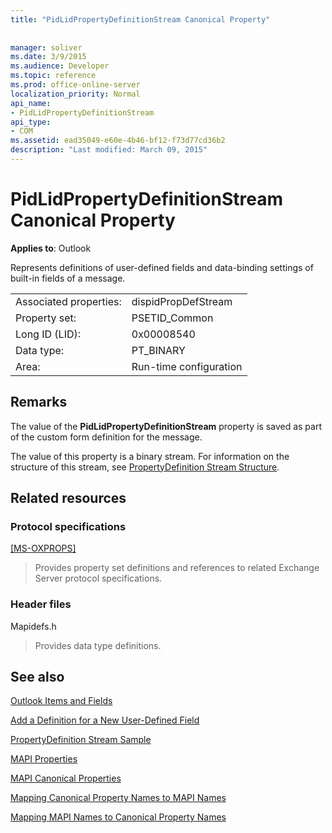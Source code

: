 ```yaml
---
title: "PidLidPropertyDefinitionStream Canonical Property"
 
 
manager: soliver
ms.date: 3/9/2015
ms.audience: Developer
ms.topic: reference
ms.prod: office-online-server
localization_priority: Normal
api_name:
- PidLidPropertyDefinitionStream
api_type:
- COM
ms.assetid: ead35049-e60e-4b46-bf12-f73d77cd36b2
description: "Last modified: March 09, 2015"
---
```


# PidLidPropertyDefinitionStream Canonical Property

  
  
**Applies to**: Outlook 
  
Represents definitions of user-defined fields and data-binding settings of built-in fields of a message.
  
|||
|:-----|:-----|
|Associated properties:  <br/> |dispidPropDefStream  <br/> |
|Property set:  <br/> |PSETID_Common  <br/> |
|Long ID (LID):  <br/> |0x00008540  <br/> |
|Data type:  <br/> |PT_BINARY  <br/> |
|Area:  <br/> |Run-time configuration  <br/> |
   
## Remarks

The value of the **PidLidPropertyDefinitionStream** property is saved as part of the custom form definition for the message. 
  
The value of this property is a binary stream. For information on the structure of this stream, see [PropertyDefinition Stream Structure](propertydefinition-stream-structure.md). 
  
## Related resources

### Protocol specifications

[[MS-OXPROPS]](http://msdn.microsoft.com/library/f6ab1613-aefe-447d-a49c-18217230b148%28Office.15%29.aspx)
  
> Provides property set definitions and references to related Exchange Server protocol specifications.
    
### Header files

Mapidefs.h
  
> Provides data type definitions.
    
## See also



[Outlook Items and Fields](outlook-items-and-fields.md)
  
[Add a Definition for a New User-Defined Field](how-to-add-a-definition-for-a-new-user-defined-field.md)
  
[PropertyDefinition Stream Sample](propertydefinition-stream-sample.md)
  
[MAPI Properties](mapi-properties.md)
  
[MAPI Canonical Properties](mapi-canonical-properties.md)
  
[Mapping Canonical Property Names to MAPI Names](mapping-canonical-property-names-to-mapi-names.md)
  
[Mapping MAPI Names to Canonical Property Names](mapping-mapi-names-to-canonical-property-names.md)

